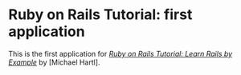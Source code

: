 # Ruby on Rails Tutorial: first application

This is the first application for
[*Ruby on Rails Tutorial: Learn Rails by Example*](http://railstutorial.org/)
by [Michael Hartl].
